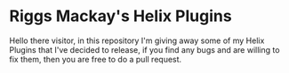 # Riggs Mackay's Helix Plugins
Hello there visitor, in this repository I'm giving away some of my Helix Plugins that I've decided to release, if you find any bugs and are willing to fix them, then you are free to do a pull request.
